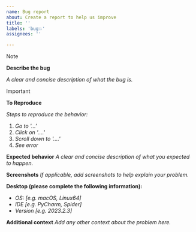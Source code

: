 ```yaml
---
name: Bug report
about: Create a report to help us improve
title: ''
labels: 'bug💥'
assignees: ''

---
```


> [!NOTE]
> **Describe the bug**

*A clear and concise description of what the bug is.*

> [!IMPORTANT]
> **To Reproduce**

*Steps to reproduce the behavior:*
1. *Go to '...'*
2. *Click on '....'*
3. *Scroll down to '....'*
4. *See error*

**Expected behavior**
*A clear and concise description of what you expected to happen.*

**Screenshots**
*If applicable, add screenshots to help explain your problem.*

**Desktop (please complete the following information):**
 - *OS: [e.g. macOS, Linux64]*
 - *IDE [e.g. PyCharm, Spider]*
 - *Version [e.g. 2023.2.3]*

**Additional context**
*Add any other context about the problem here.*
